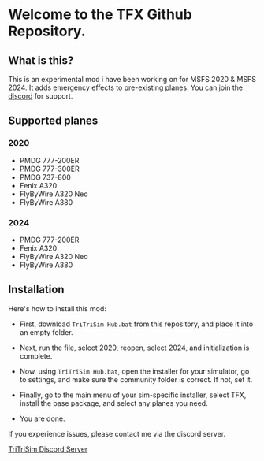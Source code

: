 
# Welcome to the TFX Github Repository.

## What is this?
This is an experimental mod i have been working on for MSFS 2020 & MSFS 2024.
It adds emergency effects to pre-existing planes. You can join the [discord](https://discord.gg/N7cHezb5) for support.

## Supported planes

### 2020

- PMDG 777-200ER
- PMDG 777-300ER
- PMDG 737-800
- Fenix A320
- FlyByWire A320 Neo
- FlyByWire A380

### 2024

- PMDG 777-200ER
- Fenix A320
- FlyByWire A320 Neo
- FlyByWire A380

## Installation

Here's how to install this mod:

- First, download `TriTriSim Hub.bat` from this repository, and place it into an empty folder.

- Next, run the file, select 2020, reopen, select 2024, and initialization is complete.

- Now, using `TriTriSim Hub.bat`, open the installer for your simulator, go to settings, and make sure the community folder is correct. If not, set it.

- Finally, go to the main menu of your sim-specific installer, select TFX, install the base package, and select any planes you need.

- You are done.

If you experience issues, please contact me via the discord server.

[TriTriSim Discord Server](https://discord.gg/N7cHezb5)

